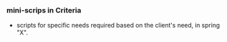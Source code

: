 ### mini-scrips in Criteria

- scripts for specific needs required based on the client's need, in spring "X".
